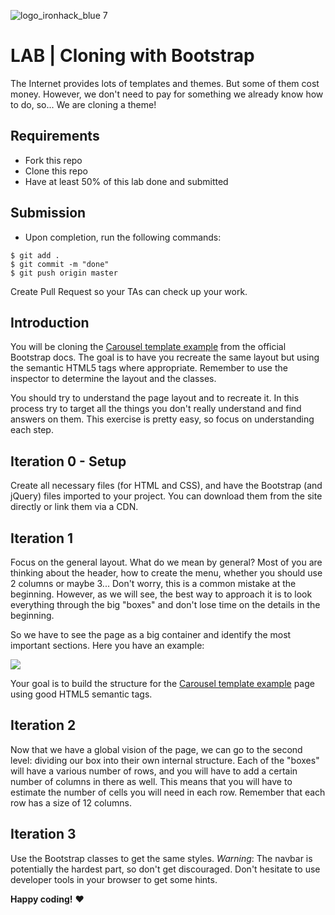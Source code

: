 ![logo_ironhack_blue 7](https://user-images.githubusercontent.com/23629340/40541063-a07a0a8a-601a-11e8-91b5-2f13e4e6b441.png)

# LAB | Cloning with Bootstrap

The Internet provides lots of templates and themes. But some of them cost money. However, we don't need to pay for something we already know how to do, so... We are cloning a theme!

## Requirements

- Fork this repo
- Clone this repo
- Have at least 50% of this lab done and submitted

## Submission

- Upon completion, run the following commands:

```
$ git add .
$ git commit -m "done"
$ git push origin master
```

Create Pull Request so your TAs can check up your work.

## Introduction

You will be cloning the [Carousel template example](https://getbootstrap.com/docs/4.0/examples/carousel/) from the official Bootstrap docs. The goal is to have you recreate the same layout but using the semantic HTML5 tags where appropriate. Remember to use the inspector to determine the layout and the classes.

You should try to understand the page layout and to recreate it. In this process try to target all the things you don't really understand and find answers on them. This exercise is pretty easy, so focus on understanding each step.

## Iteration 0 - Setup

Create all necessary files (for HTML and CSS), and have the Bootstrap (and jQuery) files imported to your project. You can download them from the site directly or link them via a CDN.

## Iteration 1

Focus on the general layout. What do we mean by general? Most of you are thinking about the header, how to create the menu, whether you should use 2 columns or maybe 3... Don't worry, this is a common mistake at the beginning. However, as we will see, the best way to approach it is to look everything through the big "boxes" and don't lose time on the details in the beginning.

So we have to see the page as a big container and identify the most important sections. Here you have an example:

![](https://s3-eu-west-1.amazonaws.com/ih-materials/uploads/upload_79d8514500dea1c753affd3e45a53ac6.png)

Your goal is to build the structure for the [Carousel template example](https://getbootstrap.com/docs/4.0/examples/carousel/) page using good HTML5 semantic tags.

## Iteration 2

Now that we have a global vision of the page, we can go to the second level: dividing our box into their own internal structure. Each of the "boxes" will have a various number of rows, and you will have to add a certain number of columns in there as well. This means that you will have to estimate the number of cells you will need in each row. Remember that each row has a size of 12 columns.

## Iteration 3

Use the Bootstrap classes to get the same styles. _Warning_: The navbar is potentially the hardest part, so don't get discouraged. Don't hesitate to use developer tools in your browser to get some hints.

**Happy coding!** :heart:
